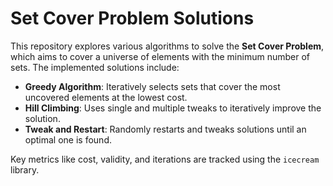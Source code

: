 # Set Cover Problem Solutions

This repository explores various algorithms to solve the **Set Cover Problem**, which aims to cover a universe of elements with the minimum number of sets. The implemented solutions include:

- **Greedy Algorithm**: Iteratively selects sets that cover the most uncovered elements at the lowest cost.
- **Hill Climbing**: Uses single and multiple tweaks to iteratively improve the solution.
- **Tweak and Restart**: Randomly restarts and tweaks solutions until an optimal one is found.

Key metrics like cost, validity, and iterations are tracked using the `icecream` library.
